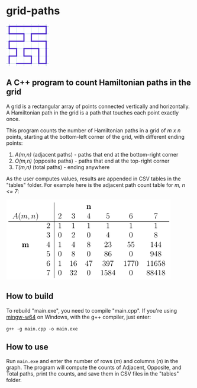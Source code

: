 # grid-paths

![example grid path](docs/gridpath.PNG)

## A C++ program to count Hamiltonian paths in the grid

A grid is a rectangular array of points connected vertically and horizontally. A Hamiltonian path in the grid is a path that touches each point exactly once.

This program counts the number of Hamiltonian paths in a grid of *m x n* points, starting at the bottom-left corner of the grid, with different ending points:

1. *A(m,n)* (adjacent paths) - paths that end at the bottom-right corner
2. *O(m,n)* (opposite paths) - paths that end at the top-right corner
3. *T(m,n)* (total paths) - ending anywhere

As the user computes values, results are appended in CSV tables in the "tables" folder. For example here is the adjacent path count table for *m, n <= 7*:

![adjacent path count table](docs/gridtable.PNG)


## How to build

To rebuild "main.exe", you need to compile "main.cpp". If you're using [mingw-w64](http://mingw-w64.org/doku.php) on Windows, with the g++ compiler, just enter:

```g++ -g main.cpp -o main.exe```

## How to use

Run ```main.exe``` and enter the number of rows (*m*) and columns (*n*) in the graph. The program will compute the counts of Adjacent, Opposite, and Total paths, print the counts, and save them in CSV files in the "tables" folder.
